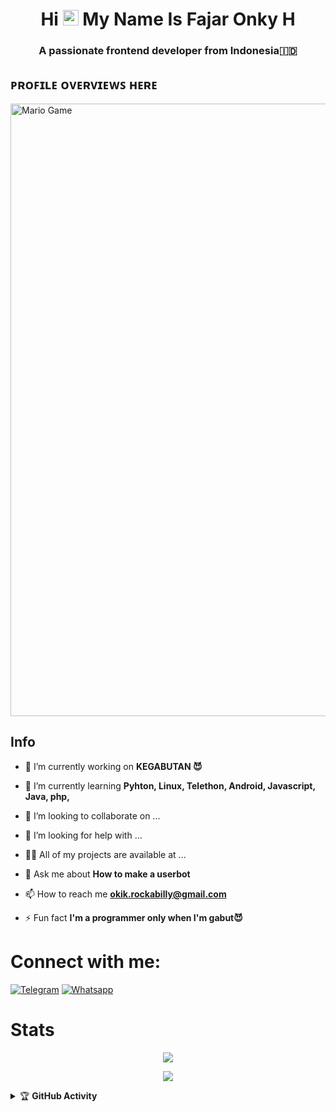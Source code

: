<h1 align="center">Hi <img src="https://media.giphy.com/media/hvRJCLFzcasrR4ia7z/giphy.gif" width="25px"> My Name Is Fajar Onky H</h1>
<h3 align="center">A passionate frontend developer from Indonesia🇮🇩</h3>

## ᴘʀᴏꜰɪʟᴇ ᴏᴠᴇʀᴠɪᴇᴡꜱ ʜᴇʀᴇ
<img src="https://github.com/TheDudeThatCode/TheDudeThatCode/blob/master/Assets/Mario_Gameplay.gif" alt="Mario Game" width="980" />




## Info
- 🔭 I’m currently working on **KEGABUTAN 😈**

- 🌱 I’m currently learning **Pyhton, Linux, Telethon, Android, Javascript, Java, php,**

- 👯 I’m looking to collaborate on ...

- 🤝 I’m looking for help with ...

- 👨‍💻 All of my projects are available at ...

- 💬 Ask me about **How to make a userbot**

- 📫 How to reach me **okik.rockabilly@gmail.com**

- ⚡ Fun fact **I'm a programmer only when I'm gabut😈**

<h1 align="left">Connect with me:</h3>


<a href="https://t.me/Skuyykek69" target="_blank"> <img src="https://img.shields.io/badge/telegram-1b77FF.svg?style=for-the-badge&logo=telegram" alt="Telegram"/></a>
<a href="https://wa.me/+6287763082104" target="_blank"> <img src="https://img.shields.io/badge/Whatsapp-%23E4405F.svg?&style=for-the-badge&logo=Whatsapp&logoColor=green&color=071A2C" alt="Whatsapp"/></a>
</p>






# Stats
<p align="center"><a href="https://github.com/KEK-Projects"><img src="https://github-readme-stats.vercel.app/api?username=KEK-Projects&show_icons=true&theme=radical"></a></p>
<p align="center"><a href="https://github.com/KEK-Projects"><img src="https://github-readme-stats.vercel.app/api/top-langs/?username=KEK-Projects&theme=radical&layout=compact">
</a></p>    









<details>
    <summary>&#127942 <b>GitHub Activity</b></summary><br/>

![Metrics](https://metrics.lecoq.io/KEK-Projects?template=classic&repositories.forks=true&languages=1&languages.colors=github&languages.threshold=0%25&config.timezone=Asia%2FJakarta)

















